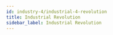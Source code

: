 ```yaml
---
id: industry-4/industrial-4-revolution
title: Industrial Revolution
sidebar_label: Industrial Revolution
---
```

